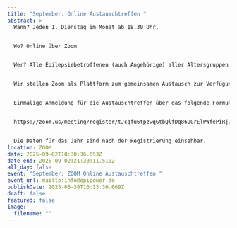 ```yaml
---
title: "September: Online Austauschtreffen "
abstract: >-
  Wann? Jeden 1. Dienstag im Monat ab 18.30 Uhr.


  Wo? Online über Zoom


  Wer? Alle Epilepsiebetroffenen (auch Angehörige) aller Altersgruppen


  Wir stellen Zoom als Plattform zum gemeinsamen Austausch zur Verfügung. Die Teilnehmer können in themenspezifische Breakoutsessions, um über alle verschiedenen Themen rund um Epilepsie, aber auch Privates zu diskutieren. Wir haben eine sehr lockere Atmosphäre und jeder kann kommen und gehen, wie es persönlich am angenehmsten ist.


  Einmalige Anmeldung für die Austauschtreffen über das folgende Formular:


  https://zoom.us/meeting/register/tJcqfu6tpzwqGtbQlfDq86UGrElPWfePiRjU


  Die Daten für das Jahr sind nach der Registrierung einsehbar.
location: ZOOM
date: 2025-09-02T18:30:36.653Z
date_end: 2025-09-02T21:30:11.510Z
all_day: false
event: "September: ZOOM Online Austauschtreffen "
event_url: mailto:info@epipower.de
publishDate: 2025-06-30T16:13:36.669Z
draft: false
featured: false
image:
  filename: ""
---
```

